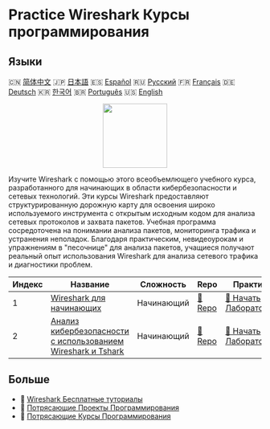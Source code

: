 # Practice Wireshark Курсы программирования

## Языки

🇨🇳 [简体中文](README_zh.md) 🇯🇵 [日本語](README_ja.md) 🇪🇸 [Español](README_es.md) 🇷🇺 [Русский](README_ru.md) 🇫🇷 [Français](README_fr.md) 🇩🇪 [Deutsch](README_de.md) 🇰🇷 [한국어](README_ko.md) 🇧🇷 [Português](README_pt.md) 🇺🇸 [English](README.md) 

<div align="center">
<img width="128px" src="https://file.labex.io/path/OuFutztV2dPZ.png">
</div>

Изучите Wireshark с помощью этого всеобъемлющего учебного курса, разработанного для начинающих в области кибербезопасности и сетевых технологий. Эти курсы Wireshark предоставляют структурированную дорожную карту для освоения широко используемого инструмента с открытым исходным кодом для анализа сетевых протоколов и захвата пакетов. Учебная программа сосредоточена на понимании анализа пакетов, мониторинга трафика и устранения неполадок. Благодаря практическим, невидеоурокам и упражнениям в "песочнице" для анализа пакетов, учащиеся получают реальный опыт использования Wireshark для анализа сетевого трафика и диагностики проблем.

|   Индекс | Название                                                                                                                                     | Сложность   | Repo                                                                                      | Практика                                                                                              |
|----------|----------------------------------------------------------------------------------------------------------------------------------------------|-------------|-------------------------------------------------------------------------------------------|-------------------------------------------------------------------------------------------------------|
|        1 | [Wireshark для начинающих](https://labex.io/ru/courses/wireshark-for-beginners)                                                              | Начинающий  | [🔗 Repo](https://github.com/labex-labs/wireshark-for-beginners)                          | [🚀 Начать Лабораторию](https://labex.io/ru/courses/wireshark-for-beginners)                          |
|        2 | [Анализ кибербезопасности с использованием Wireshark и Tshark](https://labex.io/ru/courses/cybersecurity-analysis-with-wireshark-and-tshark) | Начинающий  | [🔗 Repo](https://github.com/labex-labs/cybersecurity-analysis-with-wireshark-and-tshark) | [🚀 Начать Лабораторию](https://labex.io/ru/courses/cybersecurity-analysis-with-wireshark-and-tshark) |

## Больше

- 🔗 [Wireshark Бесплатные туториалы](https://github.com/labex-labs/wireshark-free-tutorials)
- 🔗 [Потрясающие Проекты Программирования](https://github.com/labex-labs/awesome-programming-projects)
- 🔗 [Потрясающие Курсы Программирования](https://github.com/labex-labs/awesome-programming-courses)

